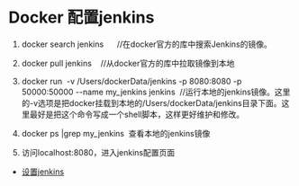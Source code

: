 # Docker 配置jenkins
1. docker search jenkins      //在docker官方的库中搜索Jenkins的镜像。

2. docker pull jenkins    //从docker官方的库中拉取镜像到本地

3.  docker run  -v /Users/dockerData/jenkins -p 8080:8080 -p 50000:50000 --name my_jenkins jenkins  //运行本地的jenkins镜像。这里的-v选项是把docker挂载到本地的/Users/dockerData/jenkins目录下面。这里最好是把这个命令写成一个shell脚本，这样更好维护和修改。

4. docker ps |grep my_jenkins  查看本地的jenkins镜像

5. 访问localhost:8080，进入jenkins配置页面

- [设置jenkins](jenkins_setup.md)

